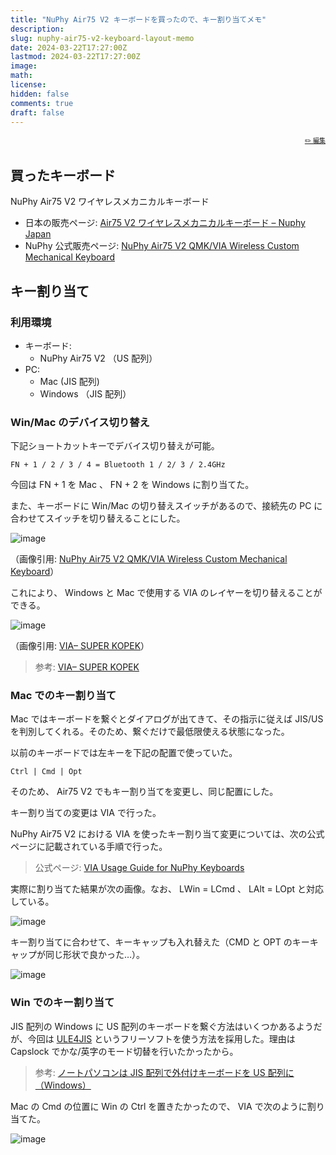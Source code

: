 ```yaml
---
title: "NuPhy Air75 V2 キーボードを買ったので、キー割り当てメモ"
description:
slug: nuphy-air75-v2-keyboard-layout-memo
date: 2024-03-22T17:27:00Z
lastmod: 2024-03-22T17:27:00Z
image:
math:
license:
hidden: false
comments: true
draft: false
---
```


<font size="1" align="right">

[✏️ 編集](https://github.com/yamamoto-yuta/yamamoto-yuta.github.io/blob/main/content/post/nuphy-air75-v2-keyboard-layout-memo/index.md)

</font>

## 買ったキーボード

NuPhy Air75 V2 ワイヤレスメカニカルキーボード

- 日本の販売ページ: [Air75 V2 ワイヤレスメカニカルキーボード – Nuphy Japan](https://sanyoshop.jp/products/air75-v2)
- NuPhy 公式販売ページ: [NuPhy Air75 V2 QMK/VIA Wireless Custom Mechanical Keyboard](https://nuphy.com/collections/in-stock-keyboards/products/air75-v2)

## キー割り当て

### 利用環境

- キーボード:
  - NuPhy Air75 V2 （US 配列）
- PC:
  - Mac (JIS 配列)
  - Windows （JIS 配列）

### Win/Mac のデバイス切り替え

下記ショートカットキーでデバイス切り替えが可能。

```
FN + 1 / 2 / 3 / 4 = Bluetooth 1 / 2/ 3 / 2.4GHz
```

今回は FN + 1 を Mac 、 FN + 2 を Windows に割り当てた。

また、キーボードに Win/Mac の切り替えスイッチがあるので、接続先の PC に合わせてスイッチを切り替えることにした。

![image](https://i.shgcdn.com/7d4f1cc6-b5e7-4733-966f-b4f800054518/-/format/auto/-/preview/3000x3000/-/quality/lighter/)

（画像引用: [NuPhy Air75 V2 QMK/VIA Wireless Custom Mechanical Keyboard](https://nuphy.com/collections/in-stock-keyboards/products/air75-v2)）

これにより、 Windows と Mac で使用する VIA のレイヤーを切り替えることができる。

![image](https://cdn.shopify.com/s/files/1/0537/7920/2230/files/pf-6726f98f--1629364400319.jpg?v=1698227316)

（画像引用: [VIA– SUPER KOPEK](https://superkopek.jp/pages/howtouse-via)）

> 参考: [VIA– SUPER KOPEK](https://superkopek.jp/pages/howtouse-via#:~:text=VIA%E3%81%A7%E3%81%AF%E3%80%81%E3%82%AD%E3%83%BC%E3%83%9C%E3%83%BC%E3%83%89%E3%81%AE%E5%90%84%E3%83%AC%E3%82%A4%E3%83%A4%E3%83%BC%E3%81%AE%E5%90%84%E3%82%AD%E3%83%BC%E3%82%92%E3%82%AB%E3%82%B9%E3%82%BF%E3%83%9E%E3%82%A4%E3%82%BA%E3%81%99%E3%82%8B%E3%81%93%E3%81%A8%E3%81%8C%E3%81%A7%E3%81%8D%E3%80%81Mac%E7%94%A8%E3%81%AB%E3%81%AF2%E3%81%A4%E3%81%AE%E3%83%AC%E3%82%A4%E3%83%A4%E3%83%BC%E3%80%81Windows%E7%94%A8%E3%81%AB%E3%81%AF2%E3%81%A4%E3%81%AE%E3%83%AC%E3%82%A4%E3%83%A4%E3%83%BC%E3%81%8C%E3%81%82%E3%82%8A%E3%81%BE%E3%81%99%E3%80%82)

### Mac でのキー割り当て

Mac ではキーボードを繋ぐとダイアログが出てきて、その指示に従えば JIS/US を判別してくれる。そのため、繋ぐだけで最低限使える状態になった。

以前のキーボードでは左キーを下記の配置で使っていた。

```
Ctrl | Cmd | Opt
```

そのため、 Air75 V2 でもキー割り当てを変更し、同じ配置にした。

キー割り当ての変更は VIA で行った。

NuPhy Air75 V2 における VIA を使ったキー割り当て変更については、次の公式ページに記載されている手順で行った。

> 公式ページ: [VIA Usage Guide for NuPhy Keyboards](https://nuphy.com/pages/via-usage-guide-for-nuphy-keyboards)

実際に割り当てた結果が次の画像。なお、 LWin = LCmd 、 LAlt = LOpt と対応している。

![image](https://github.com/yamamoto-yuta/yamamoto-yuta.github.io/assets/55144709/10a757ac-b6f7-4d99-8d91-b49ed6a97c21)

キー割り当てに合わせて、キーキャップも入れ替えた（CMD と OPT のキーキャップが同じ形状で良かった…）。

![image](https://github.com/yamamoto-yuta/yamamoto-yuta.github.io/assets/55144709/8b1cf674-b64d-428b-b4ee-13c432db8b10)

### Win でのキー割り当て

JIS 配列の Windows に US 配列のキーボードを繋ぐ方法はいくつかあるようだが、今回は [ULE4JIS](https://github.com/dezz/ULE4JIS/tree/master/publish) というフリーソフトを使う方法を採用した。理由は Capslock でかな/英字のモード切替を行いたかったから。

> 参考: [ノートパソコンは JIS 配列で外付けキーボードを US 配列に（Windows）](https://mastdesign.me/20240107-jiskeyboard-uskeyboard/)

Mac の Cmd の位置に Win の Ctrl を置きたかったので、 VIA で次のように割り当てた。

![image](https://github.com/yamamoto-yuta/yamamoto-yuta.github.io/assets/55144709/869c7ddf-580e-4e75-a307-77b42795bd72)
